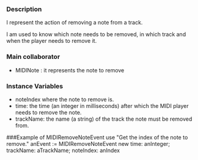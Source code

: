 ### Description
I represent the action of removing a note from a track.

I am used to know which note needs to be removed, in which track and when the player needs to remove it.

### Main collaborator
- MIDINote : it represents the note to remove

### Instance Variables
- noteIndex where the note to remove is.
- time: the time (an integer in milliseconds) after which the MIDI player needs to remove the note.
- trackName: the name (a string) of the track the note must be removed from.

###Example of MIDIRemoveNoteEvent use
"Get the index of the note to remove."
anEvent := MIDIRemoveNoteEvent new time: anInteger; trackName: aTrackName; noteIndex: anIndex